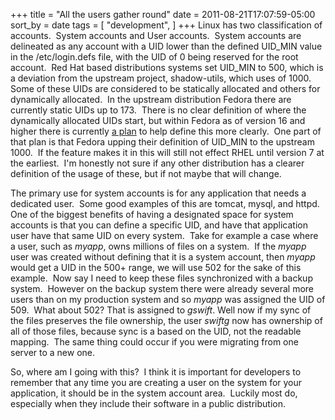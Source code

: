 +++
title = "All the users gather round"
date = 2011-08-21T17:07:59-05:00
sort_by = date
tags = [
  "development",
]
+++
Linux has two classification of accounts.  System accounts and User accounts.  System accounts are delineated as any account with a UID lower than the defined UID\_MIN value in the /etc/login.defs file, with the UID of 0 being reserved for the root account.  Red Hat based distributions systems set UID\_MIN to 500, which is a deviation from the upstream project, shadow-utils, which uses of 1000.  Some of these UIDs are considered to be statically allocated and others for dynamically allocated.  In the upstream distribution Fedora there are currently static UIDs up to 173.  There is no clear definition of where the dynamically allocated UIDs start, but within Fedora as of version 16 and higher there is currently [a plan](http://fedoraproject.org/wiki/Features/1000SystemAccounts "Fedora Features - 1000 System Accounts") to help define this more clearly.  One part of that plan is that Fedora upping their definition of UID_MIN to the upstream 1000.  If the feature makes it in this will still not effect RHEL until version 7 at the earliest.  I'm honestly not sure if any other distribution has a clearer definition of the usage of these, but if not maybe that will change.

The primary use for system accounts is for any application that needs a dedicated user.  Some good examples of this are tomcat, mysql, and httpd. One of the biggest benefits of having a designated space for system accounts is that you can define a specific UID, and have that application user have that same UID on every system.  Take for example a case where a user, such as _myapp_, owns millions of files on a system.  If the _myapp_ user was created without defining that it is a system account, then _myapp_ would get a UID in the 500+ range, we will use 502 for the sake of this example.  Now say I need to keep these files synchronized with a backup system.  However on the backup system there were already several more users than on my production system and so _myapp_ was assigned the UID of 509.  What about 502? That is assigned to _gswift_. Well now if my sync of the files preserves the file ownership, the user _swiftg_ now has ownership of all of those files, because sync is a based on the UID, not the readable mapping.  The same thing could occur if you were migrating from one server to a new one.

So, where am I going with this?  I think it is important for developers to remember that any time you are creating a user on the system for your application, it should be in the system account area.  Luckily most do, especially when they include their software in a public distribution.
